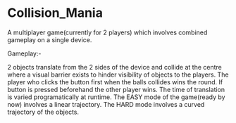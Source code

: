 Collision_Mania
===============

A multiplayer game(currently for 2 players) which involves combined gameplay on a single device.

Gameplay:-

2 objects translate from the 2 sides of the device and collide at the centre where a visual barrier exists to hinder visibility of objects to the players.
The player who clicks the button first when the balls collides wins the round. If button is pressed beforehand the other player wins.
The time of translation is varied programatically at runtime.
The EASY mode of the game(ready by now) involves a linear trajectory.
The HARD mode involves a curved trajectory of the objects.

